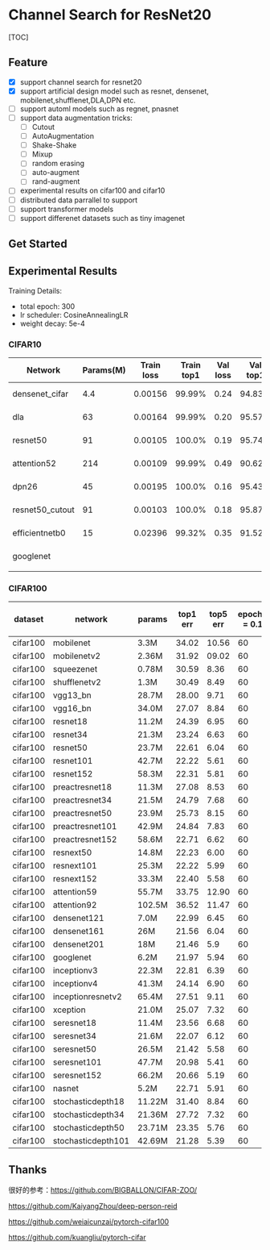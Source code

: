 # Channel Search for ResNet20

[TOC]

## Feature

- [x] support channel search for resnet20
- [x] support artificial design model such as resnet, densenet, mobilenet,shufflenet,DLA,DPN etc. 
- [ ] support automl models such as regnet, pnasnet
- [ ] support data augmentation tricks:
	- [ ] Cutout
	- [ ] AutoAugmentation
	- [ ] Shake-Shake
	- [ ] Mixup
	- [ ] random erasing
	- [ ] auto-augment
	- [ ] rand-augment
- [ ] experimental results on cifar100 and cifar10
- [ ] distributed data parrallel to support
- [ ] support transformer models
- [ ] support differenet datasets such as tiny imagenet

## Get Started





## Experimental Results

Training Details:

- total epoch: 300 
- lr scheduler: CosineAnnealingLR
- weight decay: 5e-4

### CIFAR10

| Network         | Params(M) | Train loss | Train top1 | Val loss | Val top1 | Hyper               | GPU(M) |
| --------------- | --------- | ---------- | ---------- | -------- | -------- | ------------------- | ------ |
| densenet_cifar  | 4.4       | 0.00156    | 99.99%     | 0.24     | 94.83%   | 0.1/256/w/o cutout  | 7303   |
| dla             | 63        | 0.00164    | 99.99%     | 0.20     | 95.57%   | 0.1/256/w/o cutout  | 5555   |
| resnet50        | 91        | 0.00105    | 100.0%     | 0.19     | 95.74%   | 0.1/256/w/o cutout  | 10895  |
| attention52     | 214       | 0.00109    | 99.99%     | 0.49     | 90.62%   | 0.01/256/w/o cutout | 5691   |
| dpn26           | 45        | 0.00195    | 100.0%     | 0.16     | 95.43%   | 0.1/256/w/o cutout  | 10260  |
| resnet50_cutout | 91        | 0.00103    | 100.0%     | 0.18     | 95.87%   | 0.1/128/ cutout=0.5 | 10895  |
| efficientnetb0  | 15        | 0.02396    | 99.32%     | 0.35     | 91.52%   | 0.1/128/w/o cutout  | 3961   |
| googlenet       |           |            |            |          |          | 0.1/128/w/o cutout  | 7689   |
|                 |           |            |            |          |          |                     |        |





### CIFAR100

| dataset  | network            | params | top1 err | top5 err | epoch(lr = 0.1) | epoch(lr = 0.02) | epoch(lr = 0.004) | epoch(lr = 0.0008) | total epoch |
| -------- | ------------------ | ------ | -------- | -------- | --------------- | ---------------- | ----------------- | ------------------ | ----------- |
| cifar100 | mobilenet          | 3.3M   | 34.02    | 10.56    | 60              | 60               | 40                | 40                 | 200         |
| cifar100 | mobilenetv2        | 2.36M  | 31.92    | 09.02    | 60              | 60               | 40                | 40                 | 200         |
| cifar100 | squeezenet         | 0.78M  | 30.59    | 8.36     | 60              | 60               | 40                | 40                 | 200         |
| cifar100 | shufflenetv2       | 1.3M   | 30.49    | 8.49     | 60              | 60               | 40                | 40                 | 200         |
| cifar100 | vgg13_bn           | 28.7M  | 28.00    | 9.71     | 60              | 60               | 40                | 40                 | 200         |
| cifar100 | vgg16_bn           | 34.0M  | 27.07    | 8.84     | 60              | 60               | 40                | 40                 | 200         |
| cifar100 | resnet18           | 11.2M  | 24.39    | 6.95     | 60              | 60               | 40                | 40                 | 200         |
| cifar100 | resnet34           | 21.3M  | 23.24    | 6.63     | 60              | 60               | 40                | 40                 | 200         |
| cifar100 | resnet50           | 23.7M  | 22.61    | 6.04     | 60              | 60               | 40                | 40                 | 200         |
| cifar100 | resnet101          | 42.7M  | 22.22    | 5.61     | 60              | 60               | 40                | 40                 | 200         |
| cifar100 | resnet152          | 58.3M  | 22.31    | 5.81     | 60              | 60               | 40                | 40                 | 200         |
| cifar100 | preactresnet18     | 11.3M  | 27.08    | 8.53     | 60              | 60               | 40                | 40                 | 200         |
| cifar100 | preactresnet34     | 21.5M  | 24.79    | 7.68     | 60              | 60               | 40                | 40                 | 200         |
| cifar100 | preactresnet50     | 23.9M  | 25.73    | 8.15     | 60              | 60               | 40                | 40                 | 200         |
| cifar100 | preactresnet101    | 42.9M  | 24.84    | 7.83     | 60              | 60               | 40                | 40                 | 200         |
| cifar100 | preactresnet152    | 58.6M  | 22.71    | 6.62     | 60              | 60               | 40                | 40                 | 200         |
| cifar100 | resnext50          | 14.8M  | 22.23    | 6.00     | 60              | 60               | 40                | 40                 | 200         |
| cifar100 | resnext101         | 25.3M  | 22.22    | 5.99     | 60              | 60               | 40                | 40                 | 200         |
| cifar100 | resnext152         | 33.3M  | 22.40    | 5.58     | 60              | 60               | 40                | 40                 | 200         |
| cifar100 | attention59        | 55.7M  | 33.75    | 12.90    | 60              | 60               | 40                | 40                 | 200         |
| cifar100 | attention92        | 102.5M | 36.52    | 11.47    | 60              | 60               | 40                | 40                 | 200         |
| cifar100 | densenet121        | 7.0M   | 22.99    | 6.45     | 60              | 60               | 40                | 40                 | 200         |
| cifar100 | densenet161        | 26M    | 21.56    | 6.04     | 60              | 60               | 60                | 40                 | 200         |
| cifar100 | densenet201        | 18M    | 21.46    | 5.9      | 60              | 60               | 40                | 40                 | 200         |
| cifar100 | googlenet          | 6.2M   | 21.97    | 5.94     | 60              | 60               | 40                | 40                 | 200         |
| cifar100 | inceptionv3        | 22.3M  | 22.81    | 6.39     | 60              | 60               | 40                | 40                 | 200         |
| cifar100 | inceptionv4        | 41.3M  | 24.14    | 6.90     | 60              | 60               | 40                | 40                 | 200         |
| cifar100 | inceptionresnetv2  | 65.4M  | 27.51    | 9.11     | 60              | 60               | 40                | 40                 | 200         |
| cifar100 | xception           | 21.0M  | 25.07    | 7.32     | 60              | 60               | 40                | 40                 | 200         |
| cifar100 | seresnet18         | 11.4M  | 23.56    | 6.68     | 60              | 60               | 40                | 40                 | 200         |
| cifar100 | seresnet34         | 21.6M  | 22.07    | 6.12     | 60              | 60               | 40                | 40                 | 200         |
| cifar100 | seresnet50         | 26.5M  | 21.42    | 5.58     | 60              | 60               | 40                | 40                 | 200         |
| cifar100 | seresnet101        | 47.7M  | 20.98    | 5.41     | 60              | 60               | 40                | 40                 | 200         |
| cifar100 | seresnet152        | 66.2M  | 20.66    | 5.19     | 60              | 60               | 40                | 40                 | 200         |
| cifar100 | nasnet             | 5.2M   | 22.71    | 5.91     | 60              | 60               | 40                | 40                 | 200         |
| cifar100 | stochasticdepth18  | 11.22M | 31.40    | 8.84     | 60              | 60               | 40                | 40                 | 200         |
| cifar100 | stochasticdepth34  | 21.36M | 27.72    | 7.32     | 60              | 60               | 40                | 40                 | 200         |
| cifar100 | stochasticdepth50  | 23.71M | 23.35    | 5.76     | 60              | 60               | 40                | 40                 | 200         |
| cifar100 | stochasticdepth101 | 42.69M | 21.28    | 5.39     | 60              | 60               | 40                | 40                 | 200         |





## Thanks

很好的参考：https://github.com/BIGBALLON/CIFAR-ZOO/

https://github.com/KaiyangZhou/deep-person-reid

https://github.com/weiaicunzai/pytorch-cifar100

https://github.com/kuangliu/pytorch-cifar

